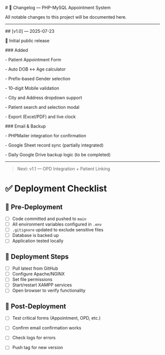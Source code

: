 \# 📜 Changelog — PHP-MySQL Appointment System



All notable changes to this project will be documented here.



---



\## \[v1.0] — 2025-07-23

🎉 Initial public release



\### Added

\- Patient Appointment Form

\- Auto DOB ↔ Age calculator

\- Prefix-based Gender selection

\- 10-digit Mobile validation

\- City and Address dropdown support

\- Patient search and selection modal

\- Export (Excel/PDF) and live clock



\### Email \& Backup

\- PHPMailer integration for confirmation

\- Google Sheet record sync (partially integrated)

\- Daily Google Drive backup logic (to be completed)



---



> Next: v1.1 — OPD Integration + Patient Linking

# ✅ Deployment Checklist

## 🧪 Pre-Deployment
- [ ] Code committed and pushed to `main`
- [ ] All environment variables configured in `.env`
- [ ] `.gitignore` updated to exclude sensitive files
- [ ] Database is backed up
- [ ] Application tested locally

## 🚀 Deployment Steps
- [ ] Pull latest from GitHub
- [ ] Configure Apache/NGINX
- [ ] Set file permissions
- [ ] Start/restart XAMPP services
- [ ] Open browser to verify functionality

## 🔁 Post-Deployment
- [ ] Test critical forms (Appointment, OPD, etc.)
- [ ] Confirm email confirmation works
- [ ] Check logs for errors
- [ ] Push tag for new version


